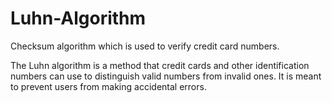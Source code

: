 # Luhn-Algorithm
Checksum algorithm which is used to verify credit card numbers.

The Luhn algorithm is a method that credit cards and other identification numbers can use to distinguish valid numbers from invalid ones. It is meant to prevent users from making accidental errors. 
